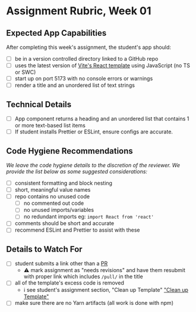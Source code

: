 # Assignment Rubric, Week 01

## Expected App Capabilities

After completing this week's assignment, the student's app should:

- [ ] be in a version controlled directory linked to a GitHub repo
- [ ] uses the latest version of [Vite's React template](https://github.com/vitejs/vite-plugin-react/blob/main/packages/plugin-react/README.md) using JavaScript (no TS or SWC)
- [ ] start up on port 5173 with no console errors or warnings
- [ ] render a title and an unordered list of text strings

## Technical Details

- [ ] App component returns a heading and an unordered list that contains 1 or more text-based list items
- [ ] If student installs Prettier or ESLint, ensure configs are accurate.

## Code Hygiene Recommendations

*We leave the code hygiene details to the discretion of the reviewer. We provide the list below as some suggested considerations:*

- [ ] consistent formatting and block nesting
- [ ] short, meaningful value names
- [ ] repo contains no unused code
  - [ ] no commented out code
  - [ ] no unused imports/variables
  - [ ] no redundant imports eg: `import React from 'react'`
- [ ] comments should be short and accurate
- [ ] recommend ESLint and Prettier to assist with these

## Details to Watch For

- [ ] student submits a link other than a [PR](https://github.com/Code-the-Dream-School/react-curriculum-v3/blob/main/learns-app-content/lessons/week-00.md#curriculum-outline)
  - ⚠️ mark assignment as "needs revisions" and have them resubmit with proper link which includes ``/pull/`` in the title
- [ ] all of the template's excess code is removed
  - ℹ️ see student's assignment section, "Clean up Template" ["Clean up Template"](https://github.com/Code-the-Dream-School/react-curriculum-v3/blob/main/learns-app-content/assignments/week-01.md#clean-up-template)
- [ ] make sure there are no Yarn artifacts (all work is done with npm)
